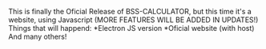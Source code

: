 This is finally the Oficial Release of BSS-CALCULATOR, but this time it's a website, using Javascript
(MORE FEATURES WILL BE ADDED IN UPDATES!)
Things that will happend:
*Electron JS version
*Oficial website (with host)
And many others!
